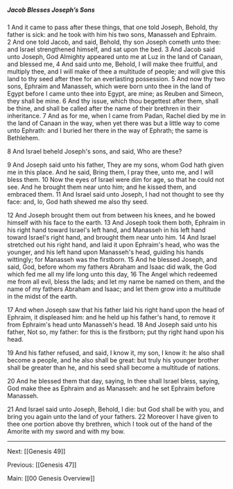 ##### Jacob Blesses Joseph’s Sons

1 And it came to pass after these things, that one told Joseph, Behold, thy father is sick: and he took with him his two sons, Manasseh and Ephraim. 2 And one told Jacob, and said, Behold, thy son Joseph cometh unto thee: and Israel strengthened himself, and sat upon the bed. 3 And Jacob said unto Joseph, God Almighty appeared unto me at Luz in the land of Canaan, and blessed me, 4 And said unto me, Behold, I will make thee fruitful, and multiply thee, and I will make of thee a multitude of people; and will give this land to thy seed after thee for an everlasting possession. 5 And now thy two sons, Ephraim and Manasseh, which were born unto thee in the land of Egypt before I came unto thee into Egypt, are mine; as Reuben and Simeon, they shall be mine. 6 And thy issue, which thou begettest after them, shall be thine, and shall be called after the name of their brethren in their inheritance. 7 And as for me, when I came from Padan, Rachel died by me in the land of Canaan in the way, when yet there was but a little way to come unto Ephrath: and I buried her there in the way of Ephrath; the same is Bethlehem. 

8 And Israel beheld Joseph's sons, and said, Who are these?

9 And Joseph said unto his father, They are my sons, whom God hath given me in this place. And he said, Bring them, I pray thee, unto me, and I will bless them. 10 Now the eyes of Israel were dim for age, so that he could not see. And he brought them near unto him; and he kissed them, and embraced them. 11 And Israel said unto Joseph, I had not thought to see thy face: and, lo, God hath shewed me also thy seed.

12 And Joseph brought them out from between his knees, and he bowed himself with his face to the earth. 13 And Joseph took them both, Ephraim in his right hand toward Israel's left hand, and Manasseh in his left hand toward Israel's right hand, and brought them near unto him. 14 And Israel stretched out his right hand, and laid it upon Ephraim's head, who was the younger, and his left hand upon Manasseh's head, guiding his hands wittingly; for Manasseh was the firstborn. 15 And he blessed Joseph, and said, 
   God, before whom my fathers Abraham and Isaac did walk, the God which fed me all my life long unto this day, 16 The Angel which redeemed me from all evil, bless the lads; and let my name be named on them, and the name of my fathers Abraham and Isaac; and let them grow into a multitude in the midst of the earth.

17 And when Joseph saw that his father laid his right hand upon the head of Ephraim, it displeased him: and he held up his father's hand, to remove it from Ephraim's head unto Manasseh's head. 18 And Joseph said unto his father, Not so, my father: for this is the firstborn; put thy right hand upon his head.

19 And his father refused, and said, I know it, my son, I know it: he also shall become a people, and he also shall be great: but truly his younger brother shall be greater than he, and his seed shall become a multitude of nations.

20 And he blessed them that day, saying, In thee shall Israel bless, saying, God make thee as Ephraim and as Manasseh: and he set Ephraim before Manasseh.

21 And Israel said unto Joseph, Behold, I die: but God shall be with you, and bring you again unto the land of your fathers. 22 Moreover I have given to thee one portion above thy brethren, which I took out of the hand of the Amorite with my sword and with my bow.

---
Next: [[Genesis 49]]

Previous: [[Genesis 47]]

Main: [[00 Genesis Overview]]